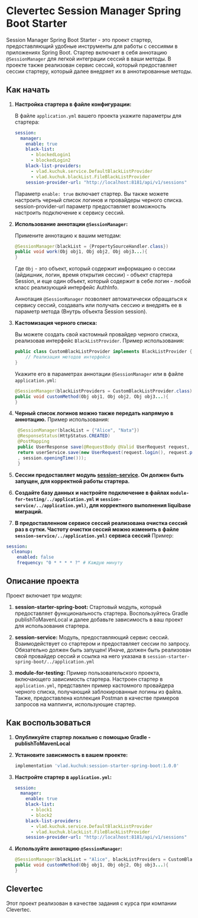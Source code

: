 # Clevertec Session Manager Spring Boot Starter

Session Manager Spring Boot Starter - это проект стартер, предоставляющий удобные инструменты для работы с сессиями в приложениях Spring Boot. 
Стартер включает в себя аннотацию `@SessionManager` для легкой интеграции сессий в ваши методы.
В проекте также реализован сервис сессий, который предоставляет сессии стартеру, который далее внедряет их в аннотированные методы.

## Как начать

1. **Настройка стартера в файле конфигурации:**

   В файле `application.yml` вашего проекта укажите параметры для стартера:

   ```yaml
   session:
     manager:
       enable: true
       black-list:
         - blockedLogin1
         - blockedLogin2
       black-list-providers:
         - vlad.kuchuk.service.DefaultBlackListProvider
         - vlad.kuchuk.blackList.FileBlackListProvider
       session-provider-url: "http://localhost:8181/api/v1/sessions"
   ```

   Параметр `enable: true` включает стартер. Вы также можете настроить черный список логинов и провайдеры черного списка.
   session-provider-url параметр предоставляет возможность настроить подключение к сервису сессий.

2. **Использование аннотации `@SessionManager`:**

   Примените аннотацию к вашим методам:

   ```java
   @SessionManager(blackList = {PropertySourceHandler.class})
   public void work(Obj obj1, Obj obj2, Obj obj3...){
   }
   ```

   Где `Obj` - это объект, который содержит информацию о сессии (айдишник, логин, время открытия сессии) - объект стартера Session, и еще один объект, который содержит в себе логин - любой класс реализующий интерфейс AuthInfo.

   Аннотация `@SessionManager` позволяет автоматически обращаться к сервису сессий, создавать или получать сессию и внедрять ее в параметр метода (Внутрь объекта Session session).

3. **Кастомизация черного списка:**

   Вы можете создать свой кастомный провайдер черного списка, реализовав интерфейс `BlackListProvider`. Пример использования:

   ```java
   public class CustomBlackListProvider implements BlackListProvider {
       // Реализация методов интерфейса
   }
   ```

   Укажите его в параметрах аннотации `@SessionManager` или в файле `application.yml`:

   ```java
   @SessionManager(blackListProviders = CustomBlackListProvider.class)
   public void customMethod(Obj obj1, Obj obj2, Obj obj3...){
   }
   ```
   
4. **Черный список логинов можно также передать напрямую в аннотацию.** 
Пример использования:

   ```java
    @SessionManager(blackList = {"Alice", "Nata"})
    @ResponseStatus(HttpStatus.CREATED)
    @PostMapping
    public UserResponse save(@RequestBody @Valid UserRequest request, Session session) {
    return userService.save(new UserRequest(request.login(), request.password(), request.name()
    , session.openingTime()));
    }
   ```

5. **Сессии предоставляет модуль [session-service](session-service). Он должен быть запущен, для корректной работы стартера.**

6. **Создайте базу данных и настройте подключение в файлах `module-for-testing/../application.yml` и `session-service/../application.yml)`, для корректного выполнения liquibase миграций.** 

7. **В предоставленном сервисе сессий реализована очистка сессий раз в сутки. Частоту очистки сессий можно изменить в файле `session-service/../application.yml)` сервиса сессий** 
Пример:
```yaml
session:
  cleanup:
    enabled: false
    frequency: "0 * * * * ?" # Каждую минуту
```

## Описание проекта

Проект включает три модуля:

1. **session-starter-spring-boot:**
   Стартовый модуль, который предоставляет функциональность стартера. Воспользуйтесь Gradle publishToMavenLocal и далее добавьте зависимость в ваш проект для использования стартера.

2. **session-service:**
   Модуль, предоставляющий сервис сессий. Взаимодействует со стартером и предоставляет сессии по запросу. Обязательно должен быть запущен!
Иначе, должен быть реализован свой провайдер сессий и ссылка на него указана в `session-starter-spring-boot/../application.yml`

3. **module-for-testing:**
   Пример пользовательского проекта, включающего зависимость стартера. Настроен стартер в `application.yml`, представлен пример кастомного провайдера черного списка, получающий заблокированные логины из файла.
Также, предоставлена коллекция Postman в качестве примеров запросов на маппинги, использующие стартер.

## Как воспользоваться

1. **Опубликуйте стартер локально с помощью Gradle - publishToMavenLocal**

1. **Установите зависимость в вашем проекте:**
   ```groovy
   implementation 'vlad.kuchuk:session-starter-spring-boot:1.0.0'
   ```

2. **Настройте стартер в `application.yml`:**
   ```yaml
   session:
     manager:
       enable: true
       black-list:
         - block1
         - block2
       black-list-providers:
         - vlad.kuchuk.service.DefaultBlackListProvider
         - vlad.kuchuk.blackList.FileBlackListProvider
       session-provider-url: "http://localhost:8181/api/v1/sessions"
   ```

3. **Используйте аннотацию `@SessionManager`:**
   ```java
   @SessionManager(blackList = "Alice", blackListProviders = CustomBlackListProvider.class, includeDefaultBlackListSource=false)
   public void customMethod(Obj obj1, Obj obj2, Obj obj3...){
   }
   ```

## Clevertec

Этот проект реализован в качестве задания с курса при компании Clevertec.